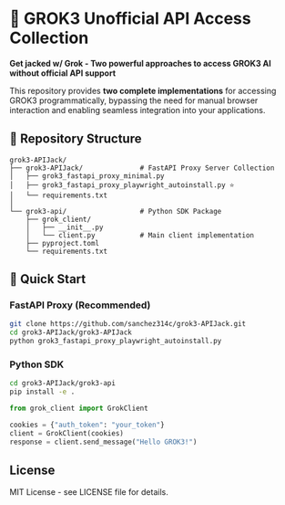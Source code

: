 # 🚀 GROK3 Unofficial API Access Collection

**Get jacked w/ Grok - Two powerful approaches to access GROK3 AI without official API support**

This repository provides **two complete implementations** for accessing GROK3 programmatically, bypassing the need for manual browser interaction and enabling seamless integration into your applications.

## 📁 Repository Structure

```
grok3-APIJack/
├── grok3-APIJack/              # FastAPI Proxy Server Collection
│   ├── grok3_fastapi_proxy_minimal.py
│   ├── grok3_fastapi_proxy_playwright_autoinstall.py ⭐
│   └── requirements.txt
│
└── grok3-api/                  # Python SDK Package
    ├── grok_client/
    │   ├── __init__.py
    │   └── client.py           # Main client implementation
    ├── pyproject.toml
    └── requirements.txt
```

## 🚀 Quick Start

### FastAPI Proxy (Recommended)

```bash
git clone https://github.com/sanchez314c/grok3-APIJack.git
cd grok3-APIJack/grok3-APIJack
python grok3_fastapi_proxy_playwright_autoinstall.py
```

### Python SDK

```bash
cd grok3-APIJack/grok3-api
pip install -e .
```

```python
from grok_client import GrokClient

cookies = {"auth_token": "your_token"}
client = GrokClient(cookies)
response = client.send_message("Hello GROK3!")
```

## License

MIT License - see LICENSE file for details.